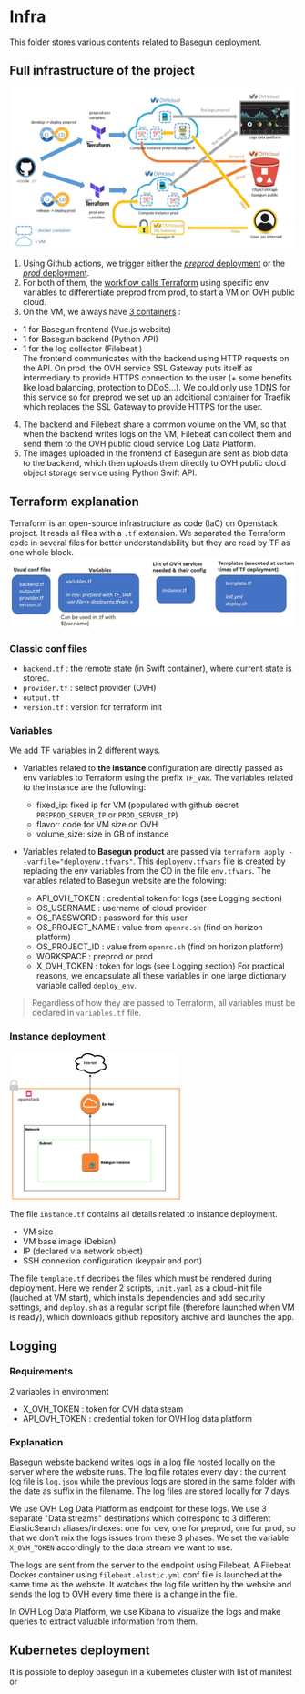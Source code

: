 # Infra

This folder stores various contents related to Basegun deployment.

## Full infrastructure of the project
![](./img/full-infra.jpg)

1. Using Github actions, we trigger either the [*preprod* deployment](../.github/workflows/develop.yml) or the [*prod* deployment](../.github/workflows/release.yml).
2. For both of them, the [workflow calls Terraform](../.github/workflows/deploy.yml) using specific env variables to differentiate preprod from prod, to start a VM on OVH public cloud.
3. On the VM, we always have [3 containers](../docker-compose-prod.yml) :
* 1 for Basegun frontend (Vue.js website)
* 1 for Basegun backend (Python API)
* 1 for the log collector (Filebeat )  
The frontend communicates with the backend using HTTP requests on the API. On prod, the OVH service SSL Gateway puts itself as intermediary to provide HTTPS connection to the user (+ some benefits like load balancing, protection to DDoS...). We could only use 1 DNS for this service so for preprod we set up an additional container for Traefik which replaces the SSL Gateway to provide HTTPS for the user.
4. The backend and Filebeat share a common volume on the VM, so that when the backend writes logs on the VM, Filebeat can collect them and send them to the OVH public cloud service Log Data Platform.
5. The images uploaded in the frontend of Basegun are sent as blob data to the backend, which then uploads them directly to OVH public cloud object storage service using Python Swift API.



## Terraform explanation

Terraform is an open-source infrastructure as code (IaC) on Openstack project. It reads all files with a `.tf` extension. We separated the Terraform code in several files for better understandability but they are read by TF as one whole block.
<img src="./img/terraform.jpg" width="700px" />

### Classic conf files
- `backend.tf` : the remote state (in Swift container), where current state is stored.
- `provider.tf` : select provider (OVH)
- `output.tf`
- `version.tf` : version for terraform init

### Variables
We add TF variables in 2 different ways.
- Variables related to **the instance** configuration are directly passed as env variables to Terraform using the prefix `TF_VAR`.
The variables related to the instance are the following:
    - fixed_ip: fixed ip for VM (populated with github secret `PREPROD_SERVER_IP` or `PROD_SERVER_IP`)
    - flavor: code for VM size on OVH
    - volume_size: size in GB of instance

- Variables related to **Basegun product** are passed via `terraform apply --varfile="deployenv.tfvars"`. This `deployenv.tfvars` file is created by replacing the env variables from the CD in the file `env.tfvars`.
The variables related to Basegun website are the folowing:
    - API_OVH_TOKEN : credential token for logs (see Logging section)
    - OS_USERNAME : username of cloud provider
    - OS_PASSWORD : password for this user
    - OS_PROJECT_NAME : value from `openrc.sh` (find on horizon platform)
    - OS_PROJECT_ID : value from `openrc.sh` (find on horizon platform)
    - WORKSPACE : preprod or prod
    - X_OVH_TOKEN : token for logs (see Logging section)
For practical reasons, we encapsulate all these variables in one large dictionary variable called `deploy_env`.

> Regardless of how they are passed to Terraform, all variables must be declared in `variables.tf` file.

### Instance deployment
<img src="./img/openstack.png" width="300px" />

The file `instance.tf` contains all details related to instance deployment.
* VM size
* VM base image (Debian)
* IP (declared via network object)
* SSH connexion configuration (keypair and port)

The file `template.tf` decribes the files which must be rendered during deployment. Here we render 2 scripts, `init.yaml` as a cloud-init file (lauched at VM start), which installs dependencies and add security settings, and `deploy.sh` as a regular script file (therefore launched when VM is ready), which downloads github repository archive and launches the app.

## Logging
### Requirements
2 variables in environment
* X_OVH_TOKEN : token for OVH data steam
* API_OVH_TOKEN : credential token for OVH log data platform

### Explanation
Basegun website backend writes logs in a log file hosted locally on the server where the website runs.
The log file rotates every day : the current log file is `log.json` while the previous logs are stored in the same folder with the date as suffix in the filename. The log files are stored locally for 7 days.

We use OVH Log Data Platform as endpoint for these logs. We use 3 separate "Data streams" destinations which correspond to 3 different ElasticSearch aliases/indexes: one for dev, one for preprod, one for prod, so that we don't mix the logs issues from these 3 phases. We set the variable `X_OVH_TOKEN` accordingly to the data stream we want to use.

The logs are sent from the server to the endpoint using Filebeat. A Filebeat Docker container using `filebeat.elastic.yml` conf file is launched at the same time as the website. It watches the log file written by the website and sends the log to OVH every time there is a change in the file.

In OVH Log Data Platform, we use Kibana to visualize the logs and make queries to extract valuable information from them.

## Kubernetes deployment

It is possible to deploy basegun in a kubernetes cluster with list of manifest or 
